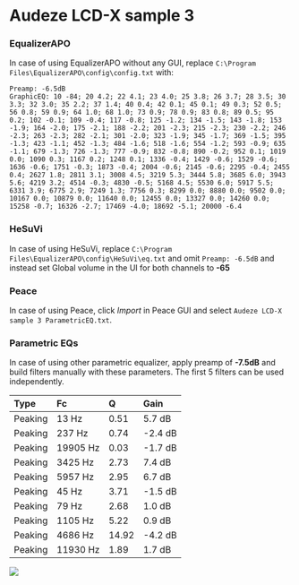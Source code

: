 # Audeze LCD-X sample 3

### EqualizerAPO
In case of using EqualizerAPO without any GUI, replace `C:\Program Files\EqualizerAPO\config\config.txt`
with:
```
Preamp: -6.5dB
GraphicEQ: 10 -84; 20 4.2; 22 4.1; 23 4.0; 25 3.8; 26 3.7; 28 3.5; 30 3.3; 32 3.0; 35 2.2; 37 1.4; 40 0.4; 42 0.1; 45 0.1; 49 0.3; 52 0.5; 56 0.8; 59 0.9; 64 1.0; 68 1.0; 73 0.9; 78 0.9; 83 0.8; 89 0.5; 95 0.2; 102 -0.1; 109 -0.4; 117 -0.8; 125 -1.2; 134 -1.5; 143 -1.8; 153 -1.9; 164 -2.0; 175 -2.1; 188 -2.2; 201 -2.3; 215 -2.3; 230 -2.2; 246 -2.3; 263 -2.3; 282 -2.1; 301 -2.0; 323 -1.9; 345 -1.7; 369 -1.5; 395 -1.3; 423 -1.1; 452 -1.3; 484 -1.6; 518 -1.6; 554 -1.2; 593 -0.9; 635 -1.1; 679 -1.3; 726 -1.3; 777 -0.9; 832 -0.8; 890 -0.2; 952 0.1; 1019 0.0; 1090 0.3; 1167 0.2; 1248 0.1; 1336 -0.4; 1429 -0.6; 1529 -0.6; 1636 -0.6; 1751 -0.3; 1873 -0.4; 2004 -0.6; 2145 -0.6; 2295 -0.4; 2455 0.4; 2627 1.8; 2811 3.1; 3008 4.5; 3219 5.3; 3444 5.8; 3685 6.0; 3943 5.6; 4219 3.2; 4514 -0.3; 4830 -0.5; 5168 4.5; 5530 6.0; 5917 5.5; 6331 3.9; 6775 2.9; 7249 1.3; 7756 0.3; 8299 0.0; 8880 0.0; 9502 0.0; 10167 0.0; 10879 0.0; 11640 0.0; 12455 0.0; 13327 0.0; 14260 0.0; 15258 -0.7; 16326 -2.7; 17469 -4.0; 18692 -5.1; 20000 -6.4
```

### HeSuVi
In case of using HeSuVi, replace `C:\Program Files\EqualizerAPO\config\HeSuVi\eq.txt` and omit `Preamp:
-6.5dB` and instead set Global volume in the UI for both channels to **-65**

### Peace
In case of using Peace, click *Import* in Peace GUI and select `Audeze LCD-X sample 3 ParametricEQ.txt`.

### Parametric EQs
In case of using other parametric equalizer, apply preamp of **-7.5dB** and build filters manually with
these parameters. The first 5 filters can be used independently.

| Type    | Fc       |     Q | Gain    |
|:--------|:---------|:------|:--------|
| Peaking | 13 Hz    |  0.51 | 5.7 dB  |
| Peaking | 237 Hz   |  0.74 | -2.4 dB |
| Peaking | 19905 Hz |  0.03 | -1.7 dB |
| Peaking | 3425 Hz  |  2.73 | 7.4 dB  |
| Peaking | 5957 Hz  |  2.95 | 6.7 dB  |
| Peaking | 45 Hz    |  3.71 | -1.5 dB |
| Peaking | 79 Hz    |  2.68 | 1.0 dB  |
| Peaking | 1105 Hz  |  5.22 | 0.9 dB  |
| Peaking | 4686 Hz  | 14.92 | -4.2 dB |
| Peaking | 11930 Hz |  1.89 | 1.7 dB  |

![](https://raw.githubusercontent.com/jaakkopasanen/AutoEq/master/results/innerfidelity/sbaf-serious/Audeze%20LCD-X%20sample%203/Audeze%20LCD-X%20sample%203.png)